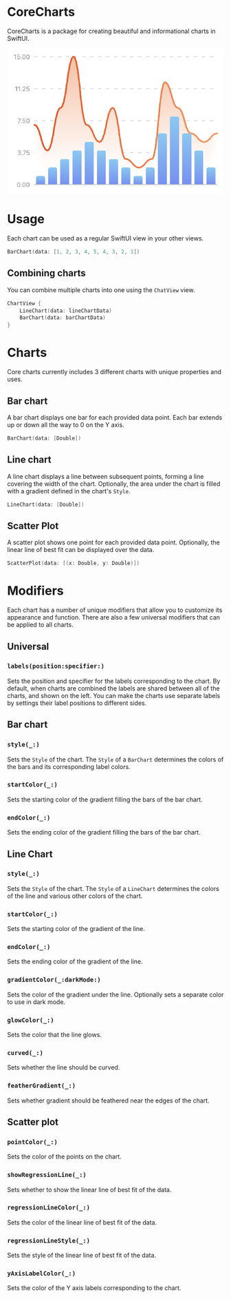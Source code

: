 # CoreCharts

CoreCharts is a package for creating beautiful and informational charts in SwiftUI.

![Screenshot](Assets/Screenshot.png)

# Usage

Each chart can be used as a regular SwiftUI view in your other views.

```swift
BarChart(data: [1, 2, 3, 4, 5, 4, 3, 2, 1])
```

## Combining charts

You can combine multiple charts into one using the `ChatView` view.

```swift
ChartView {
    LineChart(data: lineChartData)
    BarChart(data: barChartData)
}
```

# Charts

Core charts currently includes 3 different charts with unique properties and uses.

## Bar chart

A bar chart displays one bar for each provided data point. Each bar extends up or down all the way to 0 on the Y axis.

```swift
BarChart(data: [Double])
```

## Line chart

A line chart displays a line between subsequent points, forming a line covering the width of the chart. Optionally, the area under the chart is filled with a gradient defined in the chart's `Style`.

```swift
LineChart(data: [Double])
```

## Scatter Plot

A scatter plot shows one point for each provided data point. Optionally, the linear line of best fit can be displayed over the data.

```swift
ScatterPlot(data: [(x: Double, y: Double)])
```

# Modifiers

Each chart has a number of unique modifiers that allow you to customize its appearance and function. There are also a few universal modifiers that can be applied to all charts.

## Universal

### `labels(position:specifier:)`

Sets the position and specifier for the labels corresponding to the chart. 
By default, when charts are combined the labels are shared between all of the charts, and shown on the left. You can make the charts use separate labels by settings their label positions to different sides.

## Bar chart

### `style(_:)`

Sets the `Style` of the chart. The `Style` of a `BarChart` determines the colors of the bars and its corresponding label colors.

### `startColor(_:)`

Sets the starting color of the gradient filling the bars of the bar chart.

### `endColor(_:)`

Sets the ending color of the gradient filling the bars of the bar chart.

## Line Chart

### `style(_:)`

Sets the `Style` of the chart. The `Style` of a `LineChart` determines the colors of the line and various other colors of the chart.

### `startColor(_:)`

Sets the starting color of the gradient of the line.

### `endColor(_:)`

Sets the ending color of the gradient of the line.

### `gradientColor(_:darkMode:)`

Sets the color of the gradient under the line. Optionally sets a separate color to use in dark mode.

### `glowColor(_:)`

Sets the color that the line glows.

### `curved(_:)`

Sets whether the line should be curved.

### `featherGradient(_:)`

Sets whether gradient should be feathered near the edges of the chart.

## Scatter plot

### `pointColor(_:)`

Sets the color of the points on the chart.

### `showRegressionLine(_:)`

Sets whether to show the linear line of best fit of the data.

### `regressionLineColor(_:)`

Sets the color of the linear line of best fit of the data.

### `regressionLineStyle(_:)`

Sets the style of the linear line of best fit of the data.

### `yAxisLabelColor(_:)`

Sets the color of the Y axis labels corresponding to the chart.
